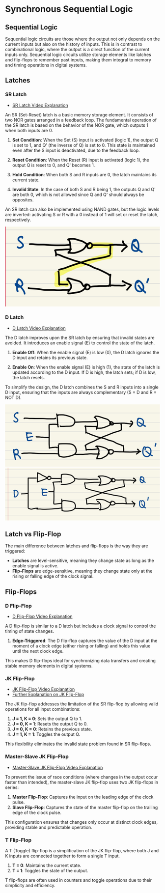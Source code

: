 # Synchronous Sequential Logic

## Sequential Logic

Sequential logic circuits are those where the output not only depends on the current inputs but also on the history of inputs. This is in contrast to combinational logic, where the output is a direct function of the current inputs only. Sequential logic circuits utilize storage elements like latches and flip-flops to remember past inputs, making them integral to memory and timing operations in digital systems.

## Latches

### SR Latch

- [SR Latch Video Explanation](https://www.youtube.com/watch?v=KM0DdEaY5sY)

An SR (Set-Reset) latch is a basic memory storage element. It consists of two NOR gates arranged in a feedback loop. The fundamental operation of the SR latch is based on the behavior of the NOR gate, which outputs 1 when both inputs are 0.

1. **Set Condition**: When the Set (S) input is activated (logic 1), the output Q is set to 1, and Q' (the inverse of Q) is set to 0. This state is maintained even after the S input is deactivated, due to the feedback loop.

2. **Reset Condition**: When the Reset (R) input is activated (logic 1), the output Q is reset to 0, and Q' becomes 1.

3. **Hold Condition**: When both S and R inputs are 0, the latch maintains its current state.

4. **Invalid State**: In the case of both S and R being 1, the outputs Q and Q' are both 0, which is not allowed since Q and Q' should always be opposites.

An SR latch can also be implemented using NAND gates, but the logic levels are inverted: activating S or R with a 0 instead of 1 will set or reset the latch, respectively.

![](../.github/SR-latch.jpeg)

### D Latch

- [D Latch Video Explanation](https://www.youtube.com/watch?v=peCh_859q7Q)

The D latch improves upon the SR latch by ensuring that invalid states are avoided. It introduces an enable signal (E) to control the state of the latch.

1. **Enable Off**: When the enable signal (E) is low (0), the D latch ignores the D input and retains its previous state.

2. **Enable On**: When the enable signal (E) is high (1), the state of the latch is updated according to the D input. If D is high, the latch sets; if D is low, the latch resets.

To simplify the design, the D latch combines the S and R inputs into a single D input, ensuring that the inputs are always complementary (S = D and R = NOT D).

![](../.github/SR-latch-with-e.jpeg)
![](../.github/D-latch.jpeg)

## Latch vs Flip-Flop

The main difference between latches and flip-flops is the way they are triggered:

- **Latches** are level-sensitive, meaning they change state as long as the enable signal is active.
- **Flip-Flops** are edge-sensitive, meaning they change state only at the rising or falling edge of the clock signal.

## Flip-Flops

### D Flip-Flop

- [D Flip-Flop Video Explanation](https://www.youtube.com/watch?v=YW-_GkUguMM&t=3s)

A D flip-flop is similar to a D latch but includes a clock signal to control the timing of state changes.

1. **Edge-Triggered**: The D flip-flop captures the value of the D input at the moment of a clock edge (either rising or falling) and holds this value until the next clock edge.

This makes D flip-flops ideal for synchronizing data transfers and creating stable memory elements in digital systems.

### JK Flip-Flop

- [JK Flip-Flop Video Explanation](https://youtu.be/F1OC5e7Tn_o?si=FFt0oLCrLbYHaY-P)
- [Further Explanation on JK Flip-Flop](https://youtu.be/st3mUEub99E?si=f48DxPT4vFkH7DSc)

The JK flip-flop addresses the limitation of the SR flip-flop by allowing valid operations for all input combinations:

1. **J = 1, K = 0**: Sets the output Q to 1.
2. **J = 0, K = 1**: Resets the output Q to 0.
3. **J = 0, K = 0**: Retains the previous state.
4. **J = 1, K = 1**: Toggles the output Q.

This flexibility eliminates the invalid state problem found in SR flip-flops.

### Master-Slave JK Flip-Flop

- [Master-Slave JK Flip-Flop Video Explanation](https://youtu.be/rXHSB5w7CyE?si=Qy-dqbCsZ7KueELz)

To prevent the issue of race conditions (where changes in the output occur faster than intended), the master-slave JK flip-flop uses two JK flip-flops in series:

1. **Master Flip-Flop**: Captures the input on the leading edge of the clock pulse.
2. **Slave Flip-Flop**: Captures the state of the master flip-flop on the trailing edge of the clock pulse.

This configuration ensures that changes only occur at distinct clock edges, providing stable and predictable operation.

### T Flip-Flop

A T (Toggle) flip-flop is a simplification of the JK flip-flop, where both J and K inputs are connected together to form a single T input.

1. **T = 0**: Maintains the current state.
2. **T = 1**: Toggles the state of the output.

T flip-flops are often used in counters and toggle operations due to their simplicity and efficiency.
